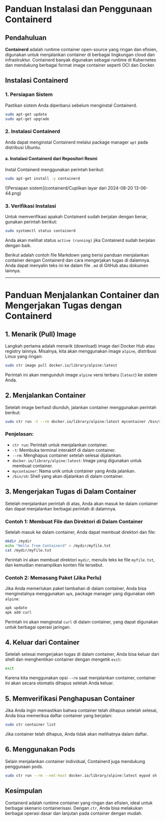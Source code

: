 # Panduan Instalasi dan Penggunaan Containerd

## Pendahuluan

**Containerd** adalah runtime container open-source yang ringan dan efisien, digunakan untuk menjalankan container di berbagai lingkungan cloud dan infrastruktur. Containerd banyak digunakan sebagai runtime di Kubernetes dan mendukung berbagai format image container seperti OCI dan Docker.

## Instalasi Containerd

### 1. Persiapan Sistem

Pastikan sistem Anda diperbarui sebelum menginstal Containerd.

```bash
sudo apt-get update
sudo apt-get upgrade
```

### 2. Instalasi Containerd

Anda dapat menginstal Containerd melalui package manager `apt` pada distribusi Ubuntu.

#### a. Instalasi Containerd dari Repositori Resmi

Instal Containerd menggunakan perintah berikut:

```bash
sudo apt-get install -y containerd
```
![Persiapan sistem](containerd/Cuplikan layar dari 2024-08-20 13-06-44.png)

### 3. Verifikasi Instalasi

Untuk memverifikasi apakah Containerd sudah berjalan dengan benar, gunakan perintah berikut:

```bash
sudo systemctl status containerd
```

Anda akan melihat status `active (running)` jika Containerd sudah berjalan dengan baik.

Berikut adalah contoh file Markdown yang berisi panduan menjalankan container dengan Containerd dan cara mengerjakan tugas di dalamnya. Anda dapat menyalin teks ini ke dalam file `.md` di GitHub atau dokumen lainnya.

---

# Panduan Menjalankan Container dan Mengerjakan Tugas dengan Containerd

## 1. Menarik (Pull) Image

Langkah pertama adalah menarik (download) image dari Docker Hub atau registry lainnya. Misalnya, kita akan menggunakan image `alpine`, distribusi Linux yang ringan:

```bash
sudo ctr image pull docker.io/library/alpine:latest
```

Perintah ini akan mengunduh image `alpine` versi terbaru (`latest`) ke sistem Anda.

## 2. Menjalankan Container

Setelah image berhasil diunduh, jalankan container menggunakan perintah berikut:

```bash
sudo ctr run -t --rm docker.io/library/alpine:latest mycontainer /bin/sh
```

### Penjelasan:
- `ctr run`: Perintah untuk menjalankan container.
- `-t`: Membuka terminal interaktif di dalam container.
- `--rm`: Menghapus container setelah selesai dijalankan.
- `docker.io/library/alpine:latest`: Image yang digunakan untuk membuat container.
- `mycontainer`: Nama unik untuk container yang Anda jalankan.
- `/bin/sh`: Shell yang akan dijalankan di dalam container.

## 3. Mengerjakan Tugas di Dalam Container

Setelah menjalankan perintah di atas, Anda akan masuk ke dalam container dan dapat menjalankan berbagai perintah di dalamnya.

### Contoh 1: Membuat File dan Direktori di Dalam Container

Setelah masuk ke dalam container, Anda dapat membuat direktori dan file:

```sh
mkdir /mydir
echo "Hello from Containerd" > /mydir/myfile.txt
cat /mydir/myfile.txt
```

Perintah ini akan membuat direktori `mydir`, menulis teks ke file `myfile.txt`, dan kemudian menampilkan konten file tersebut.

### Contoh 2: Memasang Paket (Jika Perlu)

Jika Anda memerlukan paket tambahan di dalam container, Anda bisa menginstalnya menggunakan `apk`, package manager yang digunakan oleh `alpine`:

```sh
apk update
apk add curl
```

Perintah ini akan menginstal `curl` di dalam container, yang dapat digunakan untuk berbagai operasi jaringan.

## 4. Keluar dari Container

Setelah selesai mengerjakan tugas di dalam container, Anda bisa keluar dari shell dan menghentikan container dengan mengetik `exit`:

```sh
exit
```

Karena kita menggunakan opsi `--rm` saat menjalankan container, container ini akan secara otomatis dihapus setelah Anda keluar.

## 5. Memverifikasi Penghapusan Container

Jika Anda ingin memastikan bahwa container telah dihapus setelah selesai, Anda bisa memeriksa daftar container yang berjalan:

```bash
sudo ctr container list
```

Jika container telah dihapus, Anda tidak akan melihatnya dalam daftar.


## 6. Menggunakan Pods

Selain menjalankan container individual, Containerd juga mendukung penggunaan pods.

```bash
sudo ctr run --rm --net-host docker.io/library/alpine:latest mypod sh -c "echo Hello from Containerd"
```

## Kesimpulan

Containerd adalah runtime container yang ringan dan efisien, ideal untuk berbagai skenario containerisasi. Dengan `ctr`, Anda bisa melakukan berbagai operasi dasar dan lanjutan pada container dengan mudah.
